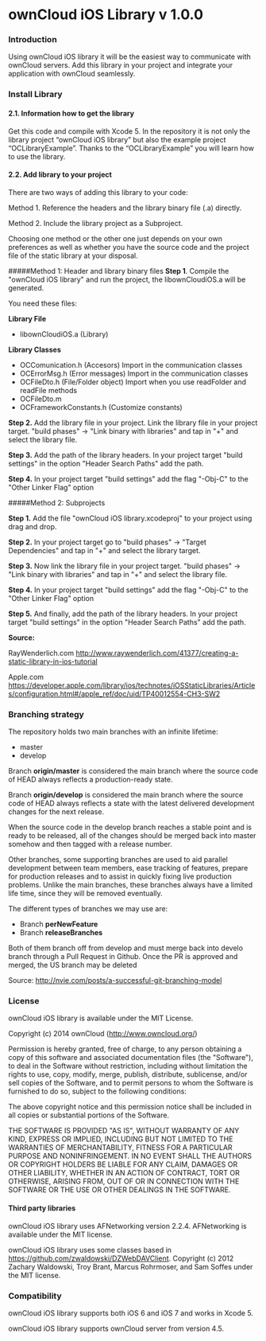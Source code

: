 # ownCloud iOS Library v 1.0.0

### Introduction
Using ownCloud iOS library it will be the easiest way to communicate with ownCloud servers.
Add this library in your project and integrate your application with ownCloud seamlessly.

### Install Library
#### 2.1. Information how to get the library
Get this code and compile with Xcode 5. In the repository it is not only the library project “ownCloud iOS library” but also the example project “OCLibraryExample”. Thanks to the “OCLibraryExample” you will learn how to use the library.
#### 2.2. Add library to your project
There are two ways of adding this library to your code:

Method 1. Reference the headers and the library binary file (.a) directly.

Method 2. Include the library project as a Subproject.

Choosing one method or the other one just depends on your own preferences as well as whether you have the source code and the project file of the static library at your disposal.

#####Method 1: Header and library binary files
__Step 1__.  Compile the "ownCloud iOS library" and run the project, the libownCloudiOS.a will be generated. 

You need these files: 

__Library File__

* libownCloudiOS.a (Library) 

__Library Classes__

* OCComunication.h (Accesors) Import in the communication classes
* OCErrorMsg.h (Error messages) Import in the communication classes
* OCFileDto.h (File/Folder object) Import when you use readFolder and readFile methods
* OCFileDto.m
* OCFrameworkConstants.h (Customize constants)

__Step 2.__  Add the library file in your project.  Link the library file in your project target. "build phases" -> "Link binary with libraries" and tap in "+" and select the library file.

  
__Step 3.__  Add the path of the library headers. In your project target "build settings" in the option "Header Search Paths" add the path.

__Step 4.__  In your project target "build settings" add the flag "-Obj-C" to the "Other Linker Flag" option


#####Method 2: Subprojects

__Step 1.__ Add the file "ownCloud iOS library.xcodeproj" to your project using drag and drop.


__Step 2.__ In your project target go to "build phases" -> "Target Dependencies" and tap in "+" and select the library target.

__Step 3.__ Now link the library file in your project target. "build phases" -> "Link binary with libraries" and tap in "+" and select the library file.

__Step 4.__ In your project target "build settings" add the flag "-Obj-C" to the "Other Linker Flag" option

__Step 5.__ And finally, add the path of the library headers. In your project target "build settings" in the option "Header Search Paths" add the path.

__Source:__

RayWenderlich.com <http://www.raywenderlich.com/41377/creating-a-static-library-in-ios-tutorial>
 
Apple.com <https://developer.apple.com/library/ios/technotes/iOSStaticLibraries/Articles/configuration.html#/apple_ref/doc/uid/TP40012554-CH3-SW2>

###  Branching strategy

The repository holds two main branches with an infinite lifetime:

- master
- develop 

Branch __origin/master__ is considered the main branch where the source code of HEAD always reflects a production-ready state.

Branch __origin/develop__ is considered the main branch where the source code of HEAD always reflects a state with the latest delivered development changes for the next release.

When the source code in the develop branch reaches a stable point and is ready to be released, all of the changes should be merged back into master somehow and then tagged with a release number. 

Other branches, some supporting branches are used to aid parallel development between team members, ease tracking of features, prepare for production releases and to assist in quickly fixing live production problems. Unlike the main branches, these branches always have a limited life time, since they will be removed eventually.

The different types of branches we may use are:

- Branch __perNewFeature__    
- Branch  __releaseBranches__

Both of them branch off from develop and must merge back into develo branch through a Pull Request in Github. Once the PR is approved and merged, the US branch may be deleted

Source: http://nvie.com/posts/a-successful-git-branching-model  

###  License

ownCloud iOS library is available under the MIT License. 
 
Copyright (c) 2014 ownCloud (http://www.owncloud.org/)

Permission is hereby granted, free of charge, to any person obtaining a copy
of this software and associated documentation files (the "Software"), to deal
in the Software without restriction, including without limitation the rights
to use, copy, modify, merge, publish, distribute, sublicense, and/or sell
copies of the Software, and to permit persons to whom the Software is
furnished to do so, subject to the following conditions:

The above copyright notice and this permission notice shall be included in
all copies or substantial portions of the Software.

THE SOFTWARE IS PROVIDED "AS IS", WITHOUT WARRANTY OF ANY KIND, EXPRESS OR IMPLIED, INCLUDING BUT NOT LIMITED TO THE WARRANTIES OF MERCHANTABILITY, FITNESS FOR A PARTICULAR PURPOSE AND NONINFRINGEMENT. IN NO EVENT SHALL THE AUTHORS OR COPYRIGHT HOLDERS BE LIABLE FOR ANY CLAIM, DAMAGES OR OTHER LIABILITY, WHETHER IN AN ACTION OF CONTRACT, TORT OR OTHERWISE, ARISING FROM, OUT OF OR IN CONNECTION WITH THE SOFTWARE OR THE USE OR OTHER DEALINGS IN
THE SOFTWARE.

#### Third party libraries

ownCloud iOS library uses AFNetworking version 2.2.4. AFNetworking is available under the MIT license. 

ownCloud iOS library uses some classes based in  https://github.com/zwaldowski/DZWebDAVClient. Copyright (c) 2012 Zachary Waldowski, Troy Brant, Marcus Rohrmoser, and Sam Soffes under the MIT license.


### Compatibility

ownCloud iOS library supports both iOS 6 and iOS 7 and works in Xcode 5.

ownCloud iOS library supports ownCloud server from version 4.5.




